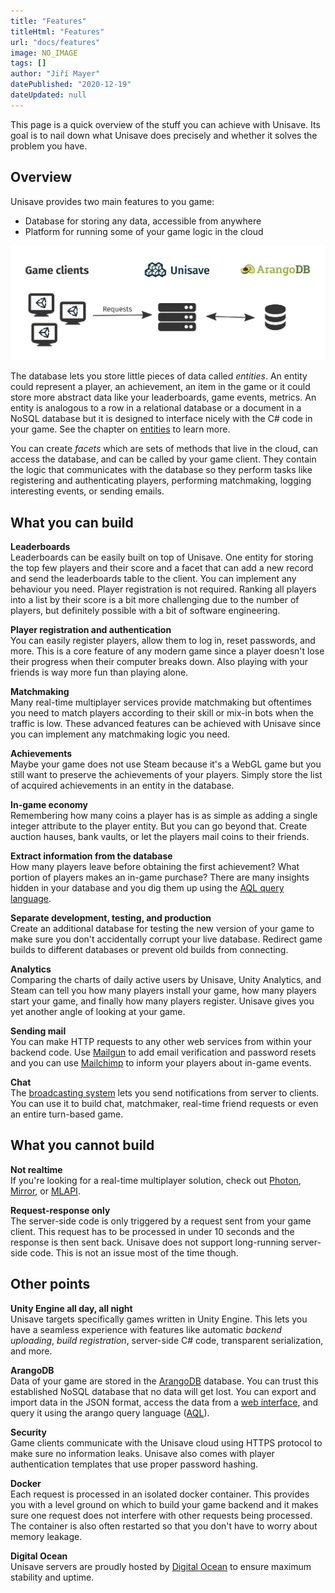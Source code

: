 ```yaml
---
title: "Features"
titleHtml: "Features"
url: "docs/features"
image: NO_IMAGE
tags: []
author: "Jiří Mayer"
datePublished: "2020-12-19"
dateUpdated: null
---
```



This page is a quick overview of the stuff you can achieve with Unisave. Its goal is to nail down what Unisave does precisely and whether it solves the problem you have.


## Overview

Unisave provides two main features to you game:

- Database for storing any data, accessible from anywhere
- Platform for running some of your game logic in the cloud

<img src="overview.svg">

The database lets you store little pieces of data called *entities*. An entity could represent a player, an achievement, an item in the game or it could store more abstract data like your leaderboards, game events, metrics. An entity is analogous to a row in a relational database or a document in a NoSQL database but it is designed to interface nicely with the C# code in your game. See the chapter on [entities](entities) to learn more.

You can create *facets* which are sets of methods that live in the cloud, can access the database, and can be called by your game client. They contain the logic that communicates with the database so they perform tasks like registering and authenticating players, performing matchmaking, logging interesting events, or sending emails.


## What you can build

**Leaderboards**<br>
Leaderboards can be easily built on top of Unisave. One entity for storing the top few players and their score and a facet that can add a new record and send the leaderboards table to the client. You can implement any behaviour you need. Player registration is not required. Ranking all players into a list by their score is a bit more challenging due to the number of players, but definitely possible with a bit of software engineering.

**Player registration and authentication**<br>
You can easily register players, allow them to log in, reset passwords, and more. This is a core feature of any modern game since a player doesn't lose their progress when their computer breaks down. Also playing with your friends is way more fun than playing alone.

**Matchmaking**<br>
Many real-time multiplayer services provide matchmaking but oftentimes you need to match players according to their skill or mix-in bots when the traffic is low. These advanced features can be achieved with Unisave since you can implement any matchmaking logic you need.

**Achievements**<br>
Maybe your game does not use Steam because it's a WebGL game but you still want to preserve the achievements of your players. Simply store the list of acquired achievements in an entity in the database.

**In-game economy**<br>
Remembering how many coins a player has is as simple as adding a single integer attribute to the player entity. But you can go beyond that. Create auction hauses, bank vaults, or let the players mail coins to their friends.

**Extract information from the database**<br>
How many players leave before obtaining the first achievement? What portion of players makes an in-game purchase? There are many insights hidden in your database and you dig them up using the [AQL query language](https://www.arangodb.com/docs/stable/aql/).

**Separate development, testing, and production**<br>
Create an additional database for testing the new version of your game to make sure you don't accidentally corrupt your live database. Redirect game builds to different databases or prevent old builds from connecting.

**Analytics**<br>
Comparing the charts of daily active users by Unisave, Unity Analytics, and Steam can tell you how many players install your game, how many players start your game, and finally how many players register. Unisave gives you yet another angle of looking at your game.

**Sending mail**<br>
You can make HTTP requests to any other web services from within your backend code. Use [Mailgun](https://www.mailgun.com/) to add email verification and password resets and you can use [Mailchimp](https://mailchimp.com/) to inform your players about in-game events.

**Chat**<br>
The [broadcasting system](broadcasting) lets you send notifications from server to clients. You can use it to build chat, matchmaker, real-time friend requests or even an entire turn-based game.


## What you cannot build

**Not realtime**<br>
If you're looking for a real-time multiplayer solution, check out [Photon](https://www.photonengine.com/), [Mirror](https://mirror-networking.com/), or [MLAPI](https://mlapi.network/).

**Request-response only**<br>
The server-side code is only triggered by a request sent from your game client. This request has to be processed in under 10 seconds and the response is then sent back. Unisave does not support long-running server-side code. This is not an issue most of the time though.


## Other points

**Unity Engine all day, all night**<br>
Unisave targets specifically games written in Unity Engine. This lets you have a seamless experience with features like automatic *backend uploading*, *build registration*, server-side C# code, transparent serialization, and more.

**ArangoDB**<br>
Data of your game are stored in the [ArangoDB](https://www.arangodb.com/) database. You can trust this established NoSQL database that no data will get lost. You can export and import data in the JSON format, access the data from a [web interface](https://www.arangodb.com/docs/stable/getting-started-web-interface.html), and query it using the arango query language ([AQL](https://www.arangodb.com/docs/stable/aql/)).

**Security**<br>
Game clients communicate with the Unisave cloud using HTTPS protocol to make sure no information leaks. Unisave also comes with player authentication templates that use proper password hashing.

**Docker**<br>
Each request is processed in an isolated docker container. This provides you with a level ground on which to build your game backend and it makes sure one request does not interfere with other requests being processed. The container is also often restarted so that you don't have to worry about memory leakage.

**Digital Ocean**<br>
Unisave servers are proudly hosted by [Digital Ocean](https://www.digitalocean.com/) to ensure maximum stability and uptime.
